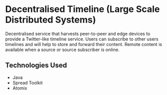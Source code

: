 # Decentralised Timeline (Large Scale Distributed Systems)

Decentralised service that harvests peer-to-peer and edge devices to provide a Twitter-like timeline service. Users can subscribe to other users timelines and will help to store and forward their content. Remote content is available when a source or source subscriber is online.

## Technologies Used
- Java
- Spread Toolkit
- Atomix